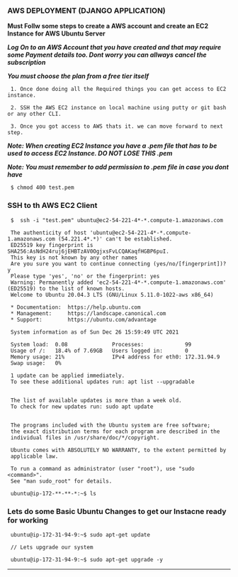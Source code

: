 ### AWS DEPLOYMENT (DJANGO APPLICATION) ###

**Must Follw some steps to create a AWS account and create an EC2 Instance for AWS Ubuntu Server**

***Log On to an AWS Account that you have created and that may require some Payment details too. Dont worry you can allways cancel the subscription***

***You must choose the plan from a free tier itself***
    
     1. Once done doing all the Required things you can get access to EC2 instance.

     2. SSH the AWS EC2 instance on local machine using putty or git bash or any other CLI.

     3. Once you got access to AWS thats it. we can move forward to next step.

***Note: When creating EC2 Instance you have a .pem file that has to be used to access EC2 Instance. DO NOT LOSE THIS .pem***

***Note: You must remember to add permission to .pem file in case you dont have***

     $ chmod 400 test.pem

### SSH to th AWS EC2 Client ###

     $  ssh -i "test.pem" ubuntu@ec2-54-221-4*-*.compute-1.amazonaws.com

     The authenticity of host 'ubuntu@ec2-54-221-4*-*.compute-1.amazonaws.com (54.221.4*.*)' can't be established.
     ED25519 key fingerprint is SHA256:AsNdH24ruj6jEHBTzAV0OgjxsFvLCQAKaqfHGBP6puI.
     This key is not known by any other names
     Are you sure you want to continue connecting (yes/no/[fingerprint])? y
     Please type 'yes', 'no' or the fingerprint: yes
     Warning: Permanently added 'ec2-54-221-4*-*.compute-1.amazonaws.com' (ED25519) to the list of known hosts.
     Welcome to Ubuntu 20.04.3 LTS (GNU/Linux 5.11.0-1022-aws x86_64)

     * Documentation:  https://help.ubuntu.com
     * Management:     https://landscape.canonical.com
     * Support:        https://ubuntu.com/advantage

     System information as of Sun Dec 26 15:59:49 UTC 2021

     System load:  0.08              Processes:             99
     Usage of /:   18.4% of 7.69GB   Users logged in:       0
     Memory usage: 21%               IPv4 address for eth0: 172.31.94.9
     Swap usage:   0%

     1 update can be applied immediately.
     To see these additional updates run: apt list --upgradable


     The list of available updates is more than a week old.
     To check for new updates run: sudo apt update


     The programs included with the Ubuntu system are free software;
     the exact distribution terms for each program are described in the
     individual files in /usr/share/doc/*/copyright.

     Ubuntu comes with ABSOLUTELY NO WARRANTY, to the extent permitted by
     applicable law.

     To run a command as administrator (user "root"), use "sudo <command>".
     See "man sudo_root" for details.

     ubuntu@ip-172-**-**-*:~$ ls

### Lets do some Basic Ubuntu Changes to get our Instacne ready for working ###

     ubuntu@ip-172-31-94-9:~$ sudo apt-get update

     // Lets upgrade our system

     ubuntu@ip-172-31-94-9:~$ sudo apt-get upgrade -y

---

